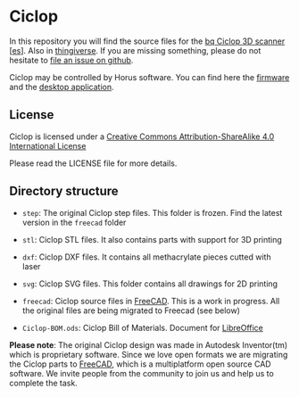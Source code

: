 # Ciclop

In this repository you will find the source files for the [bq Ciclop 3D scanner](http://diwo.bq.com/en/tag/ciclop) [[es](http://diwo.bq.com/tag/ciclop)]. Also in [thingiverse](http://www.thingiverse.com/thing:740357). If you are missing something, please do not hesitate to [file an issue on github](https://github.com/bq/ciclop/issues).

Ciclop may be controlled by Horus software. You can find here the [firmware](https://github.com/bq/horus-fw) and the [desktop application](https://github.com/bq/horus).

## License 

Ciclop is licensed under a [Creative Commons Attribution-ShareAlike 4.0 International License](http://creativecommons.org/licenses/by-sa/4.0/)

Please read the LICENSE file for more details.

## Directory structure

 * `step`: The original Ciclop step files. This folder is frozen. Find the latest version in the `freecad` folder

 * `stl`: Ciclop STL files. It also contains parts with support for 3D printing

 * `dxf`: Ciclop DXF files. It contains all methacrylate pieces cutted with laser

 * `svg`: Ciclop SVG files. This folder contains all drawings for 2D printing

 * `freecad`: Ciclop source files in [FreeCAD](http://www.freecadweb.org/). This is a work in progress. All the original files are being migrated to Freecad (see below)

 * `Ciclop-BOM.ods`: Ciclop Bill of Materials. Document for [LibreOffice](https://www.libreoffice.org/)

**Please note**: The original Ciclop design was made in Autodesk Inventor(tm) which is proprietary software. Since we love open formats we are migrating the Ciclop parts to [FreeCAD](http://www.freecadweb.org/), which is a multiplatform open source CAD software. We invite people from the community to join us and help us to complete the task.
